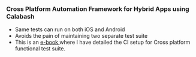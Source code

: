 ### Cross Platform Automation Framework for Hybrid Apps using Calabash
* Same tests can run on both iOS and Android
* Avoids the pain of maintaining two separate test suite
* This is an <a href="http://info.thoughtworks.com/ebook-agile-software-testing" title="Ebook"> e-book
  </a> where I have detailed the CI setup for Cross platform functional test suite.
